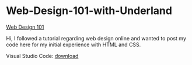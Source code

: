 # Web-Design-101-with-Underland

[Web Design 101](https://underland.xyz/)

Hi, I followed a tutorial regarding web design online and wanted to post my code here for my initial experience with HTML and CSS. 

Visual Studio Code: [download](https://code.visualstudio.com/)

